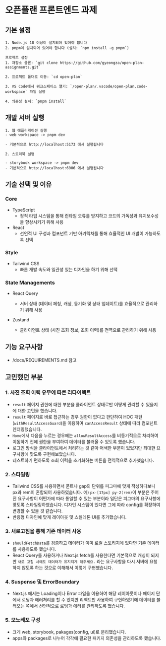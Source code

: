 # 오픈플랜 프론트엔드 과제

## 기본 설정

```
1. Node.js 18 이상이 설치되어 있어야 합니다
2. pnpm이 설치되어 있어야 합니다 (설치: `npm install -g pnpm`)

프로젝트 설정
1. 저장소 클론: `git clone https://github.com/gyeongza/open-plan-assignments.git`

2. 프로젝트 폴더로 이동: `cd open-plan`

3. VS Code에서 워크스페이스 열기: `/open-plan/.vscode/open-plan.code-workspace` 파일 실행

4. 의존성 설치: `pnpm install`
```

## 개발 서버 실행

```
1. 웹 애플리케이션 실행
- web workspace -> pnpm dev

- 기본적으로 http://localhost:5173 에서 실행됩니다

2. 스토리북 실행

- storybook workspace -> pnpm dev
- 기본적으로 http://localhost:6006 에서 실행됩니다
```

## 기술 선택 및 이유

### Core

- TypeScript
  - 정적 타입 시스템을 통해 런타임 오류를 방지하고 코드의 가독성과 유지보수성을 향상시키기 위해 사용
- React
  - 선언적 UI 구성과 컴포넌트 기반 아키텍처를 통해 효율적인 UI 개발이 가능하도록 선택

### Style

- Tailwind CSS
  - 빠른 개발 속도와 일관성 있는 디자인을 하기 위해 선택

### State Managements

- React Query

  - 서버 상태 (데이터 페칭, 캐싱, 동기화 및 상태 업데이트)를 효율적으로 관리하기 위해 사용

- Zustand
  - 클라이언트 상태 (사진 조회 정보, 조회 이력)를 전역으로 관리하기 위해 사용

## 기능 요구사항

- /docs/REQUIREMENTS.md 참고

## 고민했던 부분

### 1. 사진 조회 이력 유무에 따른 리다이렉트

- `result` 페이지 권한에 대한 부분을 클라이언트 상태로만 어떻게 관리할 수 있을지에 대한 고민을 했습니다.
- `result` 페이지로 바로 접근하는 경우 권한이 없다고 판단하여 HOC 패턴(`withResultAccessGuard`)을 이용하여 `canAccessResult` 상태에 따라 컴포넌트 렌더링했습니다.
- `Home`에서 다음을 누르는 경우에는 `allowResultAccess`를 비동기적으로 처리하여 이동하기 전에 권한을 부여하여 데이터를 불러올 수 있도록 했습니다.
- 로그인 방식을 클라이언트에서 처리하는 것 같아 어색한 부분이 있었지만 최대한 요구사항에 맞도록 구현해보았습니다.
- 테스트하기 편하도록 조회 이력을 초기화하는 버튼을 전역적으로 추가했습니다.

### 2. 스타일링

- Tailwind CSS를 사용하면서 폰트나 gap의 단위를 피그마에 맞게 작성하다보니 px과 rem이 혼합되어 사용하였습니다. 예) `px-[17px] py-2(rem)`이 부분은 주어진 요구사항이 어떤가에 따라 통일할 수 있는 부분이라 일단은 피그마의 요구사항에 맞도록 스타일링하였습니다. 디자인 시스템이 있다면 그에 따라 config를 확장하여 변경할 수 있을 것 같습니다.
- 반응형 디자인에 맞게 레이아웃 및 스켈레톤 UI를 추가했습니다.

### 3. 새로고침을 통해 기존 데이터 사용

- `shouldFetchData`를 검증하고 데이터가 이미 로컬 스토리지에 있다면 기존 데이터를 사용하도록 했습니다.
- React Query를 사용하거나 Next.js fetch를 사용한다면 기본적으로 캐싱이 되지만 `새로 고침 시에도 데이터가 유지되게 해주세요.` 라는 요구사항을 다시 서버에 요청하지 않도록 하는 것으로 이해해서 이렇게 구현했습니다.

### 4. Suspense 및 ErrorBoundary

- Next.js 에서는 Loading이나 Error 파일을 이용하여 해당 레이아웃이나 페이지 단에서 로딩과 에러처리를 할 수 있지만 리액트만 사용하여 구현하였기에 데이터를 불러오는 쪽에서 선언적으로 로딩과 에러를 관리하도록 했습니다.

### 5. 모노레포 구성

- 크게 web, storybook, pakages(config, ui)로 분리했습니다.
- apps와 packages로 나누어 각각에 필요한 패키지 의존성을 관리하도록 했습니다.
